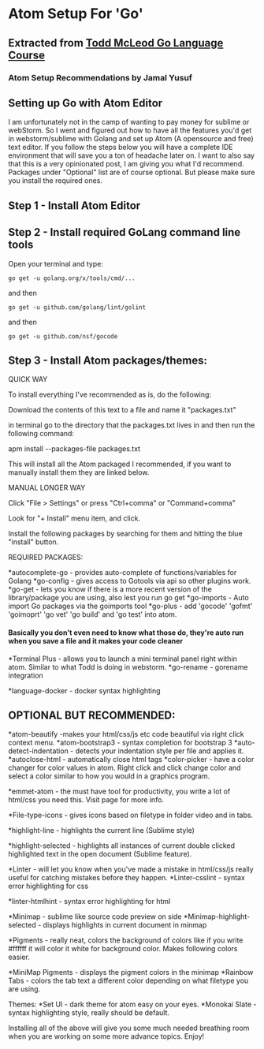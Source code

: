 # Atom Setup For 'Go'
## Extracted from [Todd McLeod Go Language Course](https://www.udemy.com/learn-how-to-code/learn/#/)
### Atom Setup Recommendations by __Jamal Yusuf__

## Setting up Go with Atom Editor

I am unfortunately not in the camp of wanting to pay money for sublime or webStorm. So I went and figured out how to have all the features you'd get in webstorm/sublime with Golang and set up Atom (A opensource and free) text editor. If you follow the steps below you will have a complete IDE environment that will save you a ton of headache later on. I want to also say that this is a very opinionated post, I am giving you what I'd recommend. Packages under "Optional" list are of course optional. But please make sure you install the required ones.


## Step 1 - Install Atom Editor


## Step 2 - Install required GoLang command line tools

Open your terminal and type:

```
go get -u golang.org/x/tools/cmd/...  
```

and then

```
go get -u github.com/golang/lint/golint
```

and then

```
go get -u github.com/nsf/gocode
```


## Step 3 - Install Atom packages/themes:

QUICK WAY

To install everything I've recommended as is, do the following:

Download the contents of this text to a file and name it "packages.txt"

in terminal go to the directory that the packages.txt lives in and then run the following command:

apm install --packages-file packages.txt

This will install all the Atom packaged I recommended, if you want to manually install them they are linked below.


MANUAL LONGER WAY  

Click "File > Settings" or press "Ctrl+comma" or "Command+comma"

Look for "+ Install" menu item, and click.

Install the following packages by searching for them and hitting the blue "install" button.

REQUIRED PACKAGES:

*autocomplete-go - provides auto-complete of functions/variables for Golang
*go-config - gives access to Gotools via api so other plugins work.
*go-get - lets you know if there is a more recent version of the library/package you are using, also lest you run go get
*go-imports - Auto import Go packages via the goimports tool
*go-plus - add 'gocode' 'gofmt' 'goimoprt' 'go vet' 'go build' and 'go test' into atom.

#### Basically you don't even need to know what those do, they're auto run when you save a file and it makes your code cleaner

*Terminal Plus - allows you to launch a mini terminal panel right within atom. Similar to what Todd is doing in webstorm.
*go-rename - gorename integration

*language-docker - docker syntax highlighting

## OPTIONAL BUT RECOMMENDED:
*atom-beautify -makes your html/css/js etc code beautiful via right click context menu.
*atom-bootstrap3 - syntax completion for bootstrap 3
*auto-detect-indentation - detects your indentation style per file and applies it.
*autoclose-html - automatically close html tags
*color-picker - have a color changer for color values in atom. Right click and click change color and select a color similar to how you would in a graphics program.

*emmet-atom - the must have tool for productivity, you write a lot of html/css you need this. Visit page for more info.

*File-type-icons - gives icons based on filetype in folder video and in tabs.

*highlight-line - highlights the current line (Sublime style)

*highlight-selected - highlights all instances of current double clicked highlighted text in the open document (Sublime feature).

*Linter - will let you know when you've made a mistake in html/css/js really useful for catching mistakes before they happen.
*Linter-csslint - syntax error highlighting for css

*linter-htmlhint - syntax error highlighting for html

*Minimap - sublime like source code preview on side
*Minimap-highlight-selected - displays highlights in current document in minmap

*Pigments - really neat, colors the background of colors like if you write #ffffff it will color it white for background color. Makes following colors easier.

*MiniMap Pigments - displays the pigment colors in the minimap
*Rainbow Tabs - colors the tab text a different color depending on what filetype you are using.


Themes:
*Set UI - dark theme for atom easy on your eyes.
*Monokai Slate - syntax highlighting style, really should be default.


Installing all of the above will give you some much needed breathing room when you are working on some more advance topics. Enjoy!
